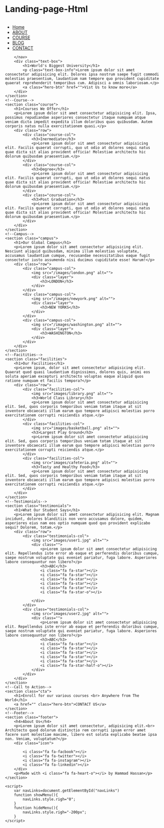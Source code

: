 # Landing-page-Html
<!DOCTYPE html>
<html lang="en">
<head>
    <meta charset="UTF-8">
    <meta http-equiv="X-UA-Compatible" content="IE=edge">
    <meta name="viewport" content="width=device-width, initial-scale=1.0">
    <link rel="stylesheet" href="css/styles.css">
    <link rel="stylesheet" href="https://cdnjs.cloudflare.com/ajax/libs/font-awesome/4.7.0/css/font-awesome.min.css">
    <title>University Website Design</title>
</head>
<body>
    <section class="header">
        <nav>
            <a href="index.htm"><img src="images/logo.png" alt="" srcset=""></a>
            <div class="nav-links" id="navLinks">
                <i class="fa fa-times" onclick="hideMenu()"></i>
                <ul>
                    <li><a href="">Home</a></li>
                    <li><a href="">ABOUT</a></li>
                    <li><a href="">COURSE</a></li>
                    <li><a href="">BLOG</a></li>
                    <li><a href="">CONTACT</a></li>
                </ul>
            </div>
            <i class="fa fa-bars" onclick="showMenu()"></i>

        </nav>
        <div class="text-box">
            <h1>World's Biggest University</h1>
            <p class="text-box-info">Lorem ipsum dolor sit amet consectetur adipisicing elit. Dolores ipsa nostrum saepe fugit commodi molestias praesentium, laudantium nam tempore quo provident cupiditate quaerat reprehenderit temporibus cum. Adipisci a omnis laboriosam.</p>
            <a class="hero-btn" href="">Vist Us to know more</a>
        </div>
    </section>
    <!--Course-->
    <section class="course">
        <h1>Courses We Offer</h1>
        <p>Lorem ipsum dolor sit amet consectetur adipisicing elit. Ipsa, possimus repudiandae asperiores consectetur itaque numquam atque veniam dicta impedit expedita illum doloribus quas quibusdam. Autem corporis natus nulla exercitationem quasi.</p>
        <div class="row">
            <div class="course-col">
                <h3>Inermediate</h3>
                <p>Lorem ipsum dolor sit amet consectetur adipisicing elit. Facilis quaerat corrupti, quo ut odio at dolores sequi natus quae dicta sit alias provident officia! Molestiae architecto hic dolorum quibusdam praesentium.</p>
            </div>
            <div class="course-col">
                <h3>Degree</h3>
                <p>Lorem ipsum dolor sit amet consectetur adipisicing elit. Facilis quaerat corrupti, quo ut odio at dolores sequi natus quae dicta sit alias provident officia! Molestiae architecto hic dolorum quibusdam praesentium.</p>
            </div>
            <div class="course-col">
                <h3>Post Graduation</h3>
                <p>Lorem ipsum dolor sit amet consectetur adipisicing elit. Facilis quaerat corrupti, quo ut odio at dolores sequi natus quae dicta sit alias provident officia! Molestiae architecto hic dolorum quibusdam praesentium.</p>
            </div>
        </div>
    </section>
    <!--Campus-->
    <section class="campus">
        <h1>Our Global Campus</h1>
        <p>Lorem ipsum dolor sit amet consectetur adipisicing elit. Nesciunt aliquid quibusdam, minima illum molestias voluptate, accusamus laudantium cumque, recusandae necessitatibus eaque fugit consectetur iusto assumenda nisi ducimus cupiditate esse! Harum!</p>
        <div class="row">
            <div class="campus-col">
                <img src="/images/london.png" alt="">
                <div class="layer">
                    <h3>LONDON</h3>
                </div>
            </div>
            <div class="campus-col">
                <img src="/images/newyork.png" alt="">
                <div class="layer">
                    <h3>NEW YORKS</h3>
                </div>
            </div>
            <div class="campus-col">
                <img src="/images/washington.png" alt="">
                <div class="layer">
                    <h3>WASHINGTON</h3>
                </div>
            </div>
        </div>
    </section>
    <!--Facitities-->
    <section class="facilities">
        <h1>Our Facilities</h1>
        <p>Lorem ipsum, dolor sit amet consectetur adipisicing elit. Quaerat quod quasi laudantium dignissimos, dolores quis, animi eos soluta aperiam excepturi architecto voluptas eaque aliquid quos ratione numquam et facilis tempora?</p>
        <div class="row">
            <div class="facilities-col">
                <img src="images/library.png" alt="">
                <h3>World Class Library</h3>
                <p>Lorem ipsum dolor sit amet consectetur adipisicing elit. Sed, quos corporis temporibus veniam totam itaque at sit inventore obcaecati illum earum quo tempore adipisci molestias porro exercitationem corrupti reiciendis atque.</p>
            </div>
            <div class="facilities-col">
                <img src="images/basketball.png" alt="">
                <h3>Largest Play Ground</h3>
                <p>Lorem ipsum dolor sit amet consectetur adipisicing elit. Sed, quos corporis temporibus veniam totam itaque at sit inventore obcaecati illum earum quo tempore adipisci molestias porro exercitationem corrupti reiciendis atque.</p>
            </div>
            <div class="facilities-col">
                <img src="images/cafeteria.png" alt="">
                <h3>Tasty and Healthy Food</h3>
                <p>Lorem ipsum dolor sit amet consectetur adipisicing elit. Sed, quos corporis temporibus veniam totam itaque at sit inventore obcaecati illum earum quo tempore adipisci molestias porro exercitationem corrupti reiciendis atque.</p>
            </div>
        </div>
    </section>
    <!--Testimonials-->
    <section class="testimonials">
        <h1>What Our Student Says</h1>
        <p>Lorem ipsum dolor sit amet consectetur adipisicing elit. Magnam incidunt, dolores blanditiis non vero accusamus dolore, quidem, asperiores eius nam eos optio numquam quod quo provident explicabo sequi? Dolorem, totam.</p>
        <div class="row">
            <div class="testimonials-col">
                <img src="images/user1.jpg" alt="">
                <div class="">
                    <p>Lorem ipsum dolor sit amet consectetur adipisicing elit. Repellendus iste error ab eaque et perferendis doloribus cumque, saepe nostrum voluptate qui eveniet pariatur, fuga labore. Asperiores labore consequuntur non libero?</p>
                    <h3>ABC</h3>
                    <i class="fa fa-star"></i>
                    <i class="fa fa-star"></i>
                    <i class="fa fa-star"></i>
                    <i class="fa fa-star"></i>
                    <i class="fa fa-star"></i>
                    <i class="fa fa-star-o"></i>

                </div>
            </div>
            <div class="testimonials-col">
                <img src="images/user2.jpg" alt="">
                <div class="">
                    <p>Lorem ipsum dolor sit amet consectetur adipisicing elit. Repellendus iste error ab eaque et perferendis doloribus cumque, saepe nostrum voluptate qui eveniet pariatur, fuga labore. Asperiores labore consequuntur non libero?</p>
                    <h3>ABC</h3>
                    <i class="fa fa-star"></i>
                    <i class="fa fa-star"></i>
                    <i class="fa fa-star"></i>
                    <i class="fa fa-star"></i>
                    <i class="fa fa-star"></i>
                    <i class="fa fa-star-half-o"></i>
                </div>
            </div>
        </div>
    </section>
    <!--Call to Action-->
    <section class="cta">
        <h1>Enroll for our various courses <br> Anywhere from The World</h1>
        <a href="" class="hero-btn">CONTACT US</a>
    </section>
    <!--Footer-->
    <section class="footer">
        <h4>About Us</h4>
        <p>Lorem ipsum dolor sit amet consectetur, adipisicing elit.<br> Architecto quod dolorum distinctio rem corrupti ipsam error amet facere sunt molestiae maxime, libero est soluta explicabo beatae ipsa non. Veniam, voluptatum?</p>
        <div class="icon">
            
            <i class="fa fa-facbook"></i>
            <i class="fa fa-twitter"></i>
            <i class="fa fa-instagram"></i>
            <i class="fa fa-linkedin"></i>
        </div>
        <p>Made with <i class="fa fa-heart-o"></i> by Hammad Hassan</p>
    </section>
<!--Javscript for Toggle Menu-->
    <script>
        var navLinks=document.getElementById("navLinks")
        function showMenu(){
            navLinks.style.righ="0";
        }
        function hideMenu(){
            navLinks.style.righ="-200px";
        }
    </script>
</body>
</html>
